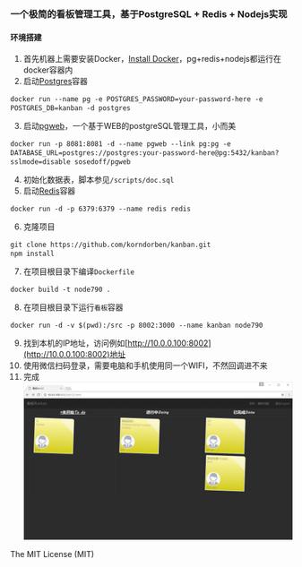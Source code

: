 ### 一个极简的看板管理工具，基于PostgreSQL + Redis + Nodejs实现

#### 环境搭建

1. 首先机器上需要安装Docker，[Install Docker](https://docs.docker.com/engine/installation/)，pg+redis+nodejs都运行在docker容器内
2. 启动[Postgres](https://store.docker.com/images/postgres)容器
```
docker run --name pg -e POSTGRES_PASSWORD=your-password-here -e POSTGRES_DB=kanban -d postgres
```
3. 启动[pgweb](https://github.com/sosedoff/pgweb)，一个基于WEB的postgreSQL管理工具，小而美
```
docker run -p 8081:8081 -d --name pgweb --link pg:pg -e DATABASE_URL=postgres://postgres:your-password-here@pg:5432/kanban?sslmode=disable sosedoff/pgweb
```
4. 初始化数据表，脚本参见`/scripts/doc.sql`
5. 启动[Redis](https://store.docker.com/images/redis)容器
```
docker run -d -p 6379:6379 --name redis redis
```
6. 克隆项目
```
git clone https://github.com/korndorben/kanban.git
npm install
```
7. 在项目根目录下编译`Dockerfile`
```
docker build -t node790 .
```
8. 在项目根目录下运行`看板`容器
```
docker run -d -v $(pwd):/src -p 8002:3000 --name kanban node790
```
9. 找到本机的IP地址，访问例如[http://10.0.0.100:8002](http://10.0.0.100:8002)地址
10. 使用微信扫码登录，需要电脑和手机使用同一个WIFI，不然回调进不来
11. 完成
![](./public/images/kanban.png)

The MIT License (MIT)
